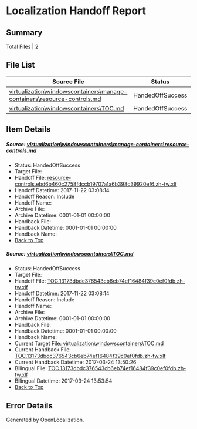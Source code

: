 # <a name='report-top'></a> Localization Handoff Report

## Summary
 Total Files | 2

## File List
 Source File | Status | Details 
 ----------- | ------ | ------- 
 [virtualization\windowscontainers\manage-containers\resource-controls.md](https://github.com/Microsoft/Virtualization-Documentation-Private/blob/4083a8b43296d687e21106af08f6ba17f0690bf8/virtualization/windowscontainers/manage-containers/resource-controls.md) | HandedOffSuccess | [Details](#7916b1b2216c78a7a1e39c7b7392637003ffcddf336)
 [virtualization\windowscontainers\TOC.md](https://github.com/Microsoft/Virtualization-Documentation-Private/blob/4083a8b43296d687e21106af08f6ba17f0690bf8/virtualization/windowscontainers/TOC.md) | HandedOffSuccess | [Details](#a5c1c908a5ea73b221e7cdd5f94c0df70139df42414)

## Item Details
##### <a name='7916b1b2216c78a7a1e39c7b7392637003ffcddf336'></a> Source: [virtualization\windowscontainers\manage-containers\resource-controls.md](https://github.com/Microsoft/Virtualization-Documentation-Private/blob/4083a8b43296d687e21106af08f6ba17f0690bf8/virtualization/windowscontainers/manage-containers/resource-controls.md)
* Status: HandedOffSuccess
* Target File: 
* Handoff File: [resource-controls.ebd6b460c2758fdccb19707a1a6b398c39920ef6.zh-tw.xlf](https://github.com/MicrosoftDocs/Virtualization-Documentation-Private.handoff/blob/f0e1ddc102aeffbd0e00381085ccff8249086e4e/ol-handoff/MicrosoftDocs/Virtualization-Documentation-Private.zh-tw/live/resource-controls.ebd6b460c2758fdccb19707a1a6b398c39920ef6.zh-tw.xlf)
* Handoff Datetime: 2017-11-22 03:08:14
* Handoff Reason: Include
* Handoff Name: 
* Archive File: 
* Archive Datetime: 0001-01-01 00:00:00
* Handback File: 
* Handback Datetime: 0001-01-01 00:00:00
* Handback Name: 
* [Back to Top](#report-top)

##### <a name='a5c1c908a5ea73b221e7cdd5f94c0df70139df42414'></a> Source: [virtualization\windowscontainers\TOC.md](https://github.com/Microsoft/Virtualization-Documentation-Private/blob/4083a8b43296d687e21106af08f6ba17f0690bf8/virtualization/windowscontainers/TOC.md)
* Status: HandedOffSuccess
* Target File: 
* Handoff File: [TOC.13173dbdc376543cb6eb74ef16484f39c0ef0fdb.zh-tw.xlf](https://github.com/MicrosoftDocs/Virtualization-Documentation-Private.handoff/blob/f0e1ddc102aeffbd0e00381085ccff8249086e4e/ol-handoff/MicrosoftDocs/Virtualization-Documentation-Private.zh-tw/live/TOC.13173dbdc376543cb6eb74ef16484f39c0ef0fdb.zh-tw.xlf)
* Handoff Datetime: 2017-11-22 03:08:14
* Handoff Reason: Include
* Handoff Name: 
* Archive File: 
* Archive Datetime: 0001-01-01 00:00:00
* Handback File: 
* Handback Datetime: 0001-01-01 00:00:00
* Handback Name: 
* Current Target File: [virtualization\windowscontainers\TOC.md](https://github.com/MicrosoftDocs/Virtualization-Documentation-Private.zh-tw/blob/4052b01faa977ba2be8549e338efd7fd5dcdff5e/virtualization/windowscontainers/TOC.md)
* Current Handback File: [TOC.13173dbdc376543cb6eb74ef16484f39c0ef0fdb.zh-tw.xlf](https://github.com/MicrosoftDocs/Virtualization-Documentation-Private.handback/blob/bdf75413293010161bea2b51f24ab78fb2664af3/ol-handback/Microsoft/Virtualization-Documentation-Private.zh-tw/live/TOC.13173dbdc376543cb6eb74ef16484f39c0ef0fdb.zh-tw.xlf)
* Current Handback Datetime: 2017-03-24 13:50:26
* Bilingual File: [TOC.13173dbdc376543cb6eb74ef16484f39c0ef0fdb.zh-tw.xlf](https://github.com/MicrosoftDocs/Virtualization-Documentation-Private.handback/blob/bdf75413293010161bea2b51f24ab78fb2664af3/ol-handback/Microsoft/Virtualization-Documentation-Private.zh-tw/live/TOC.13173dbdc376543cb6eb74ef16484f39c0ef0fdb.zh-tw.xlf)
* Bilingual Datetime: 2017-03-24 13:53:54
* [Back to Top](#report-top)


## Error Details

Generated by OpenLocalization.
